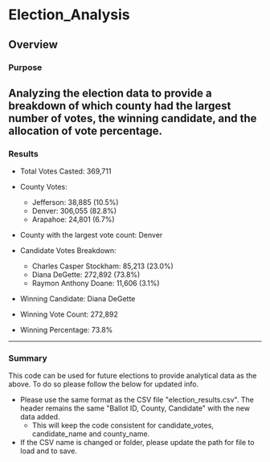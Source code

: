 # Election_Analysis

## Overview

### Purpose
Analyzing the election data to provide a breakdown of which county had the largest number of votes, the winning candidate, and the allocation of vote percentage.  
---
### Results


- Total Votes Casted: 369,711

- County Votes:
	- Jefferson: 38,885 (10.5%)
	- Denver: 306,055 (82.8%)
	- Arapahoe: 24,801 (6.7%)

- County with the largest vote count: Denver

- Candidate Votes Breakdown:
	- Charles Casper Stockham: 85,213 (23.0%)
	- Diana DeGette: 272,892 (73.8%) 
	- Raymon Anthony Doane: 11,606 (3.1%)

- Winning Candidate: Diana DeGette 
- Winning Vote Count: 272,892
- Winning Percentage: 73.8%

---
### Summary

This code can be used for future elections to provide analytical data as the above.  To do so please follow the below for updated info. 

- Please use the same format as the CSV file "election_results.csv".  The header remains the same "Ballot ID, County, Candidate" with the new data added. 
	- This will keep the code consistent for candidate_votes, candidate_name and county_name. 
- If the CSV name is changed or folder, please update the path for file to load and to save. 